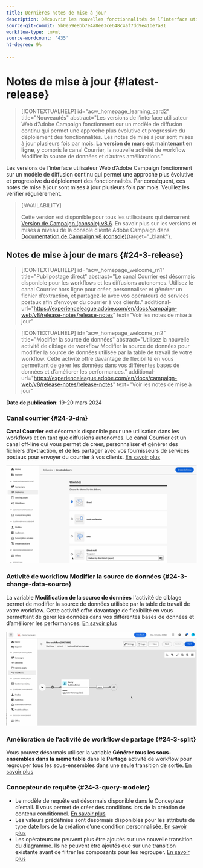 ```yaml
---
title: Dernières notes de mise à jour
description: Découvrir les nouvelles fonctionnalités de l’interface utilisateur web de Campaign
source-git-commit: 5b0e59e8bb7e4a8ee3ce648c4af7dd9e41be7a81
workflow-type: tm+mt
source-wordcount: '435'
ht-degree: 9%

---
```


# Notes de mise à jour {#latest-release}


>[!CONTEXTUALHELP]
>id="acw_homepage_learning_card2"
>title="Nouveautés"
>abstract="Les versions de l’interface utilisateur Web d’Adobe Campaign fonctionnent sur un modèle de diffusion continu qui permet une approche plus évolutive et progressive du déploiement des fonctionnalités. Les notes de mise à jour sont mises à jour plusieurs fois par mois. **La version de mars est maintenant en ligne**, y compris le canal Courrier, la nouvelle activité de workflow Modifier la source de données et d’autres améliorations."


<!--Last update: **March 19, 2024**-->

Les versions de l’interface utilisateur Web d’Adobe Campaign fonctionnent sur un modèle de diffusion continu qui permet une approche plus évolutive et progressive du déploiement des fonctionnalités. Par conséquent, ces notes de mise à jour sont mises à jour plusieurs fois par mois. Veuillez les vérifier régulièrement.

>[!AVAILABILITY]
>
>Cette version est disponible pour tous les utilisateurs qui démarrent [Version de Campaign (console) v8.6](https://experienceleague.adobe.com/docs/campaign/campaign-v8/releases/release-notes.html?lang=fr). En savoir plus sur les versions et mises à niveau de la console cliente Adobe Campaign dans [Documentation de Campaign v8 (console)](https://experienceleague.adobe.com/docs/campaign/campaign-v8/releases/upgrades.html?lang=fr){target="_blank"}.

## Notes de mise à jour de mars {#24-3-release}

>[!CONTEXTUALHELP]
>id="acw_homepage_welcome_rn1"
>title="Publipostage direct"
>abstract="Le canal Courrier est désormais disponible pour les workflows et les diffusions autonomes. Utilisez le canal Courrier hors ligne pour créer, personnaliser et générer un fichier d’extraction, et partagez-le avec vos opérateurs de services postaux afin d’envoyer du courrier à vos clients."
>additional-url="https://experienceleague.adobe.com/en/docs/campaign-web/v8/release-notes/release-notes" text="Voir les notes de mise à jour"

>[!CONTEXTUALHELP]
>id="acw_homepage_welcome_rn2"
>title="Modifier la source de données"
>abstract="Utilisez la nouvelle activité de ciblage de workflow Modifier la source de données pour modifier la source de données utilisée par la table de travail de votre workflow. Cette activité offre davantage de flexibilité en vous permettant de gérer les données dans vos différentes bases de données et d’améliorer les performances."
>additional-url="https://experienceleague.adobe.com/en/docs/campaign-web/v8/release-notes/release-notes" text="Voir les notes de mise à jour"


**Date de publication**: 19-20 mars 2024

### Canal courrier {#24-3-dm}

**Canal Courrier** est désormais disponible pour une utilisation dans les workflows et en tant que diffusions autonomes. Le canal Courrier est un canal off-line qui vous permet de créer, personnaliser et générer des fichiers d’extraction, et de les partager avec vos fournisseurs de services postaux pour envoyer du courrier à vos clients. [En savoir plus](../direct-mail/gs-direct-mail.md)

![](../assets/do-not-localize/direct-mail.gif)

### Activité de workflow Modifier la source de données {#24-3-change-data-source}

La variable **Modification de la source de données** l&#39;activité de ciblage permet de modifier la source de données utilisée par la table de travail de votre workflow. Cette activité offre davantage de flexibilité en vous permettant de gérer les données dans vos différentes bases de données et d’améliorer les performances. [En savoir plus](../workflows/activities/change-data-source.md)

![](../assets/do-not-localize/change-data-source.gif)

### Amélioration de l’activité de workflow de partage {#24-3-split}

Vous pouvez désormais utiliser la variable **Générer tous les sous-ensembles dans la même table** dans le **Partage** activité de workflow pour regrouper tous les sous-ensembles dans une seule transition de sortie. [En savoir plus](../workflows/activities/split.md)

### Concepteur de requête {#24-3-query-modeler}

* Le modèle de requête est désormais disponible dans le Concepteur d’email. Il vous permet de créer des conditions lors de la création de contenu conditionnel. [En savoir plus](../personalization/conditions.md)
* Les valeurs prédéfinies sont désormais disponibles pour les attributs de type date lors de la création d’une condition personnalisée. [En savoir plus](../query/build-query.md)
* Les opérateurs ne peuvent plus être ajoutés sur une nouvelle transition du diagramme. Ils ne peuvent être ajoutés que sur une transition existante avant de filtrer les composants pour les regrouper. [En savoir plus](../query/build-query.md)
